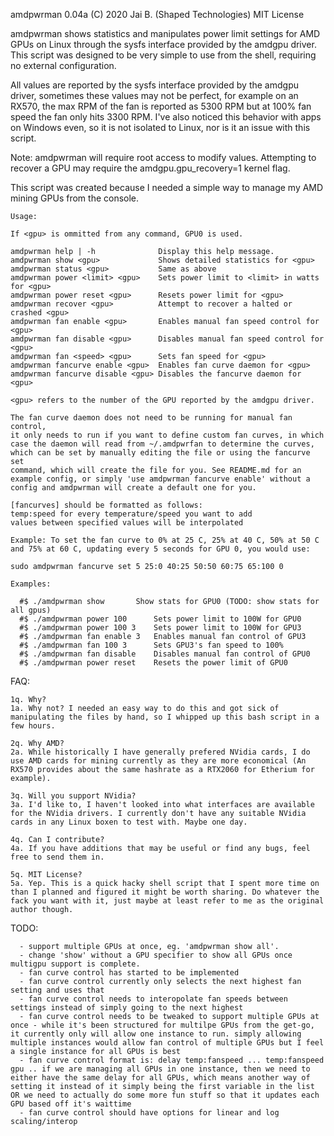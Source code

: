   amdpwrman 0.04a        (C) 2020 Jai B. (Shaped Technologies)        MIT License

  amdpwrman shows statistics and manipulates power limit settings for AMD GPUs
  on Linux through the sysfs interface provided by the amdgpu driver. This script
  was designed to be very simple to use from the shell, requiring no external
  configuration.
  
  All values are reported by the sysfs interface provided by the amdgpu driver,
  sometimes these values may not be perfect, for example on an RX570, the max
  RPM of the fan is reported as 5300 RPM but at 100% fan speed the fan only hits
  3300 RPM. I've also noticed this behavior with apps on Windows even, so it is
  not isolated to Linux, nor is it an issue with this script.
  
  Note: amdpwrman will require root access to modify values.
  Attempting to recover a GPU may require the amdgpu.gpu_recovery=1 kernel flag.

  This script was created because I needed a simple way to manage my AMD mining GPUs
  from the console.
  
    Usage:

    If <gpu> is ommitted from any command, GPU0 is used.

    amdpwrman help | -h              Display this help message.
    amdpwrman show <gpu>             Shows detailed statistics for <gpu>
    amdpwrman status <gpu>           Same as above
    amdpwrman power <limit> <gpu>    Sets power limit to <limit> in watts for <gpu>
    amdpwrman power reset <gpu>      Resets power limit for <gpu>
    amdpwrman recover <gpu>          Attempt to recover a halted or crashed <gpu>
    amdpwrman fan enable <gpu>       Enables manual fan speed control for <gpu>
    amdpwrman fan disable <gpu>      Disables manual fan speed control for <gpu>
    amdpwrman fan <speed> <gpu>      Sets fan speed for <gpu>
    amdpwrman fancurve enable <gpu>  Enables fan curve daemon for <gpu>
    amdpwrman fancurve disable <gpu> Disables the fancurve daemon for <gpu>

    <gpu> refers to the number of the GPU reported by the amdgpu driver.

    The fan curve daemon does not need to be running for manual fan control,
    it only needs to run if you want to define custom fan curves, in which
    case the daemon will read from ~/.amdpwrfan to determine the curves,
    which can be set by manually editing the file or using the fancurve set
    command, which will create the file for you. See README.md for an
    example config, or simply 'use amdpwrman fancurve enable' without a
    config and amdpwrman will create a default one for you.

    [fancurves] should be formatted as follows:
    temp:speed for every temperature/speed you want to add
    values between specified values will be interpolated

    Example: To set the fan curve to 0% at 25 C, 25% at 40 C, 50% at 50 C
    and 75% at 60 C, updating every 5 seconds for GPU 0, you would use:

    sudo amdpwrman fancurve set 5 25:0 40:25 50:50 60:75 65:100 0

    Examples:

      #$ ./amdpwrman show		Show stats for GPU0 (TODO: show stats for all gpus)
      #$ ./amdpwrman power 100		Sets power limit to 100W for GPU0
      #$ ./amdpwrman power 100 3	Sets power limit to 100W for GPU3
      #$ ./amdpwrman fan enable 3	Enables manual fan control of GPU3
      #$ ./amdpwrman fan 100 3		Sets GPU3's fan speed to 100%
      #$ ./amdpwrman fan disable	Disables manual fan control of GPU0
      #$ ./amdpwrman power reset	Resets the power limit of GPU0

  FAQ:

	1q. Why?
	1a. Why not? I needed an easy way to do this and got sick of manipulating the files by hand, so I whipped up this bash script in a few hours.

	2q. Why AMD?
	2a. While historically I have generally prefered NVidia cards, I do use AMD cards for mining currently as they are more economical (An RX570 provides about the same hashrate as a RTX2060 for Etherium for example).

	3q. Will you support NVidia?
	3a. I'd like to, I haven't looked into what interfaces are available for the NVidia drivers. I currently don't have any suitable NVidia cards in any Linux boxen to test with. Maybe one day.

	4q. Can I contribute?
	4a. If you have additions that may be useful or find any bugs, feel free to send them in.

	5q. MIT License?
	5a. Yep. This is a quick hacky shell script that I spent more time on than I planned and figured it might be worth sharing. Do whatever the fack you want with it, just maybe at least refer to me as the original author though.

  TODO:

      - support multiple GPUs at once, eg. 'amdpwrman show all'.
      - change 'show' without a GPU specifier to show all GPUs once multigpu support is complete.
      - fan curve control has started to be implemented
      - fan curve control currently only selects the next highest fan setting and uses that
      - fan curve control needs to interopolate fan speeds between settings instead of simply going to the next highest
      - fan curve control needs to be tweaked to support multiple GPUs at once - while it's been structured for multilpe GPUs from the get-go, it currently only will allow one instance to run. simply allowing multiple instances would allow fan control of multiple GPUs but I feel a single instance for all GPUs is best
      - fan curve control format is: delay temp:fanspeed ... temp:fanspeed gpu .. if we are managing all GPUs in one instance, then we need to either have the same delay for all GPUs, which means another way of setting it instead of it simply being the first variable in the list OR we need to actually do some more fun stuff so that it updates each GPU based off it's waittime
      - fan curve control should have options for linear and log scaling/interop
